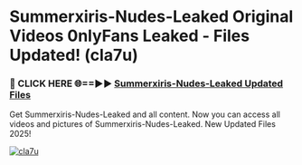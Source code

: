 # Summerxiris-Nudes-Leaked Original Videos 0nlyFans Leaked - Files Updated! (cla7u)

<h3>🔴 CLICK HERE 🌐==►► <a href="https://tinyurl.com/4mcuefdz" rel="nofollow">Summerxiris-Nudes-Leaked Updated Files</a></h3>

Get Summerxiris-Nudes-Leaked and all content. Now you can access all videos and pictures of Summerxiris-Nudes-Leaked. New Updated Files 2025!

[![cla7u](https://i.imgur.com/StAQSOY.gif)](https://tinyurl.com/4mcuefdz)
